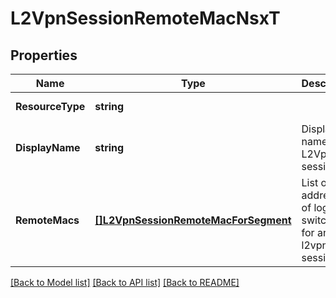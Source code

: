# L2VpnSessionRemoteMacNsxT

## Properties
Name | Type | Description | Notes
------------ | ------------- | ------------- | -------------
**ResourceType** | **string** |  | [default to null]
**DisplayName** | **string** | Display name of L2Vpn session.  | [optional] [default to null]
**RemoteMacs** | [**[]L2VpnSessionRemoteMacForSegment**](L2VpnSessionRemoteMacForSegment.md) | List of mac addresses of logical switches for an l2vpn session.  | [optional] [default to null]

[[Back to Model list]](../README.md#documentation-for-models) [[Back to API list]](../README.md#documentation-for-api-endpoints) [[Back to README]](../README.md)

